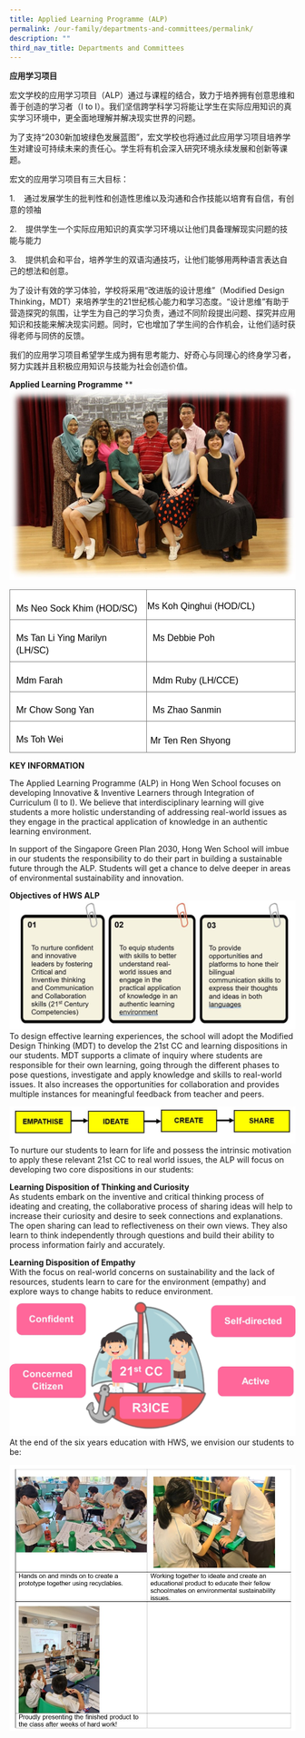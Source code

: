 ```yaml
---
title: Applied Learning Programme (ALP)
permalink: /our-family/departments-and-committees/permalink/
description: ""
third_nav_title: Departments and Committees
---
```

**应用学习项目**

宏文学校的应用学习项目（ALP）通过与课程的结合，致力于培养拥有创意思维和善于创造的学习者（I to I）。我们坚信跨学科学习将能让学生在实际应用知识的真实学习环境中，更全面地理解并解决现实世界的问题。

为了支持“2030新加坡绿色发展蓝图”，宏文学校也将通过此应用学习项目培养学生对建设可持续未来的责任心。学生将有机会深入研究环境永续发展和创新等课题。

宏文的应用学习项目有三大目标：

1.&nbsp; &nbsp; 通过发展学生的批判性和创造性思维以及沟通和合作技能以培育有自信，有创意的领袖

2.&nbsp; &nbsp; 提供学生一个实际应用知识的真实学习环境以让他们具备理解现实问题的技能与能力

3.&nbsp; &nbsp; 提供机会和平台，培养学生的双语沟通技巧，让他们能够用两种语言表达自己的想法和创意。

为了设计有效的学习体验，学校将采用“改进版的设计思维”（Modified Design Thinking，MDT）来培养学生的21世纪核心能力和学习态度。“设计思维”有助于营造探究的氛围，让学生为自己的学习负责，通过不同阶段提出问题、探究并应用知识和技能来解决现实问题。同时，它也增加了学生间的合作机会，让他们适时获得老师与同侪的反馈。

我们的应用学习项目希望学生成为拥有思考能力、好奇心与同理心的终身学习者，努力实践并且积极应用知识与技能为社会创造价值。

**Applied Learning Programme**
**
![](/images/Our%20Family/Departments%20committees/Applied%20Learning%20Programme_ALP/alp_01.jpg)
<table style="border:none;border-collapse:collapse;"><colgroup><col width="286"><col width="316"></colgroup><tbody><tr style="height:24.75pt"><td style="border-left:solid #808080 0.9090900000000001pt;border-right:solid #808080 0.9090900000000001pt;border-bottom:solid #808080 0.9090900000000001pt;border-top:solid #808080 0.9090900000000001pt;vertical-align:top;background-color:#ffffff;padding:4pt 8pt 4pt 8pt;overflow:hidden;overflow-wrap:break-word;"><p dir="ltr" style="line-height:1.38;margin-top:12pt;margin-bottom:2pt;"><span style="font-size:12pt;font-family:Arial,sans-serif;color:#000000;background-color:transparent;font-weight:400;font-style:normal;font-variant:normal;text-decoration:none;vertical-align:baseline;white-space:pre;white-space:pre-wrap;">Ms Neo Sock Khim (HOD/SC)</span></p></td><td style="border-left:solid #808080 0.9090900000000001pt;border-right:solid #808080 0.9090900000000001pt;border-bottom:solid #808080 0.9090900000000001pt;border-top:solid #808080 0.9090900000000001pt;vertical-align:top;background-color:#ffffff;padding:1pt 1pt 1pt 1pt;overflow:hidden;overflow-wrap:break-word;"><p dir="ltr" style="line-height:1.38;margin-top:12pt;margin-bottom:2pt;"><span style="font-size:12pt;font-family:Arial,sans-serif;color:#000000;background-color:transparent;font-weight:400;font-style:normal;font-variant:normal;text-decoration:none;vertical-align:baseline;white-space:pre;white-space:pre-wrap;">Ms Koh Qinghui (HOD/CL)</span></p></td></tr><tr style="height:24.75pt"><td style="border-left:solid #808080 0.9090900000000001pt;border-right:solid #808080 0.9090900000000001pt;border-bottom:solid #808080 0.9090900000000001pt;border-top:solid #808080 0.9090900000000001pt;vertical-align:top;background-color:#ffffff;padding:4pt 8pt 4pt 8pt;overflow:hidden;overflow-wrap:break-word;"><p dir="ltr" style="line-height:1.38;margin-top:12pt;margin-bottom:2pt;"><span style="font-size:12pt;font-family:Arial,sans-serif;color:#000000;background-color:transparent;font-weight:400;font-style:normal;font-variant:normal;text-decoration:none;vertical-align:baseline;white-space:pre;white-space:pre-wrap;">Ms Tan Li Ying Marilyn (LH/SC)</span></p></td><td style="border-left:solid #808080 0.9090900000000001pt;border-right:solid #808080 0.9090900000000001pt;border-bottom:solid #808080 0.9090900000000001pt;border-top:solid #808080 0.9090900000000001pt;vertical-align:top;background-color:#ffffff;padding:4pt 8pt 4pt 8pt;overflow:hidden;overflow-wrap:break-word;"><p dir="ltr" style="line-height:1.38;margin-top:12pt;margin-bottom:2pt;"><span style="font-size:12pt;font-family:Arial,sans-serif;color:#000000;background-color:transparent;font-weight:400;font-style:normal;font-variant:normal;text-decoration:none;vertical-align:baseline;white-space:pre;white-space:pre-wrap;">Ms Debbie Poh&nbsp;</span></p></td></tr><tr style="height:24.75pt"><td style="border-left:solid #808080 0.9090900000000001pt;border-right:solid #808080 0.9090900000000001pt;border-bottom:solid #808080 0.9090900000000001pt;border-top:solid #808080 0.9090900000000001pt;vertical-align:top;background-color:#ffffff;padding:4pt 8pt 4pt 8pt;overflow:hidden;overflow-wrap:break-word;"><p dir="ltr" style="line-height:1.38;margin-top:12pt;margin-bottom:2pt;"><span style="font-size:12pt;font-family:Arial,sans-serif;color:#000000;background-color:transparent;font-weight:400;font-style:normal;font-variant:normal;text-decoration:none;vertical-align:baseline;white-space:pre;white-space:pre-wrap;">Mdm Farah</span></p></td><td style="border-left:solid #808080 0.9090900000000001pt;border-right:solid #808080 0.9090900000000001pt;border-bottom:solid #808080 0.9090900000000001pt;border-top:solid #808080 0.9090900000000001pt;vertical-align:top;background-color:#ffffff;padding:4pt 8pt 4pt 8pt;overflow:hidden;overflow-wrap:break-word;"><p dir="ltr" style="line-height:1.38;margin-top:12pt;margin-bottom:2pt;"><span style="font-size:12pt;font-family:Arial,sans-serif;color:#000000;background-color:transparent;font-weight:400;font-style:normal;font-variant:normal;text-decoration:none;vertical-align:baseline;white-space:pre;white-space:pre-wrap;">Mdm Ruby (LH/CCE)</span></p></td></tr><tr style="height:24.75pt"><td style="border-left:solid #808080 0.9090900000000001pt;border-right:solid #808080 0.9090900000000001pt;border-bottom:solid #808080 0.9090900000000001pt;border-top:solid #808080 0.9090900000000001pt;vertical-align:top;background-color:#ffffff;padding:4pt 8pt 4pt 8pt;overflow:hidden;overflow-wrap:break-word;"><p dir="ltr" style="line-height:1.38;margin-top:12pt;margin-bottom:2pt;"><span style="font-size:12pt;font-family:Arial,sans-serif;color:#000000;background-color:transparent;font-weight:400;font-style:normal;font-variant:normal;text-decoration:none;vertical-align:baseline;white-space:pre;white-space:pre-wrap;">Mr Chow Song Yan</span></p></td><td style="border-left:solid #808080 0.9090900000000001pt;border-right:solid #808080 0.9090900000000001pt;border-bottom:solid #808080 0.9090900000000001pt;border-top:solid #808080 0.9090900000000001pt;vertical-align:top;background-color:#ffffff;padding:4pt 8pt 4pt 8pt;overflow:hidden;overflow-wrap:break-word;"><p dir="ltr" style="line-height:1.38;margin-top:12pt;margin-bottom:2pt;"><span style="font-size:12pt;font-family:Arial,sans-serif;color:#000000;background-color:transparent;font-weight:400;font-style:normal;font-variant:normal;text-decoration:none;vertical-align:baseline;white-space:pre;white-space:pre-wrap;">Ms Zhao Sanmin</span></p></td></tr><tr style="height:27pt"><td style="border-left:solid #808080 0.9090900000000001pt;border-right:solid #808080 0.9090900000000001pt;border-bottom:solid #808080 0.9090900000000001pt;border-top:solid #808080 0.9090900000000001pt;vertical-align:top;background-color:#ffffff;padding:4pt 8pt 4pt 8pt;overflow:hidden;overflow-wrap:break-word;"><p dir="ltr" style="line-height:1.38;margin-top:12pt;margin-bottom:2pt;"><span style="font-size:12pt;font-family:Arial,sans-serif;color:#000000;background-color:transparent;font-weight:400;font-style:normal;font-variant:normal;text-decoration:none;vertical-align:baseline;white-space:pre;white-space:pre-wrap;">Ms Toh Wei</span></p></td><td style="border-left:solid #808080 0.9090900000000001pt;border-right:solid #808080 0.9090900000000001pt;border-bottom:solid #808080 0.9090900000000001pt;border-top:solid #808080 0.9090900000000001pt;vertical-align:top;background-color:#ffffff;padding:5pt 5pt 5pt 5pt;overflow:hidden;overflow-wrap:break-word;"><p dir="ltr" style="line-height:1.38;margin-top:12pt;margin-bottom:2pt;"><span style="font-size:12pt;font-family:Arial,sans-serif;color:#000000;background-color:transparent;font-weight:400;font-style:normal;font-variant:normal;text-decoration:none;vertical-align:baseline;white-space:pre;white-space:pre-wrap;">Mr Ten Ren Shyong</span></p></td></tr></tbody></table>

**KEY INFORMATION**

The Applied Learning Programme (ALP) in Hong Wen School focuses on developing Innovative &amp; Inventive Learners through Integration of Curriculum (I to I). We believe that interdisciplinary learning will give students a more holistic understanding of addressing real-world issues as they engage in the practical application of knowledge in an authentic learning environment.

In support of the Singapore Green Plan 2030, Hong Wen School will imbue in our students the responsibility to do their part in building a sustainable future through the ALP. Students will get a chance to delve deeper in areas of environmental sustainability and innovation.

**Objectives of HWS ALP**   
![](/images/Our%20Family/Departments%20committees/Applied%20Learning%20Programme_ALP/alp_02.JPG)
To design effective learning experiences, the school will adopt the Modified Design Thinking (MDT) to develop the 21st CC and learning dispositions in our students. MDT supports a climate of inquiry where students are responsible for their own learning, going through the different phases to pose questions, investigate and apply knowledge and skills to real-world issues. It also increases the opportunities for collaboration and provides multiple instances for meaningful feedback from teacher and peers.

![](/images/Our%20Family/Departments%20committees/Applied%20Learning%20Programme_ALP/alp_03.JPG)
To nurture our students to learn for life and possess the intrinsic motivation to apply these relevant 21st CC to real world issues, the ALP will focus on developing two core dispositions in our students:

**Learning Disposition of Thinking and Curiosity**  
As students embark on the inventive and critical thinking process of ideating and creating, the collaborative process of sharing ideas will help to increase their curiosity and desire to seek connections and explanations. The open sharing can lead to reflectiveness on their own views. They also learn to think independently through questions and build their ability to process information fairly and accurately.

**Learning Disposition of Empathy**               
With the focus on real-world concerns on sustainability and the lack of resources, students learn to care for the environment (empathy) and explore ways to change habits to reduce environment. 
![](/images/Our%20Family/Departments%20committees/Applied%20Learning%20Programme_ALP/alp_04.jpg)
At the end of the six years education with HWS, we envision our students to be:

![](/images/Our%20Family/Departments%20committees/Applied%20Learning%20Programme_ALP/alp_table.jpg)